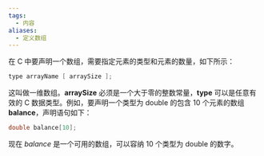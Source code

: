 ```yaml
---
tags:
  - 内容
aliases:
  - 定义数组
---
```

在 C 中要声明一个数组，需要指定元素的类型和元素的数量，如下所示：

 ```c
 type arrayName [ arraySize ];
 ```

 这叫做一维数组。**arraySize** 必须是一个大于零的整数常量，**type** 可以是任意有效的 C 数据类型。例如，要声明一个类型为 double 的包含 10 个元素的数组 **balance**，声明语句如下：

 ```c
 double balance[10];
 ```

 现在 *balance* 是一个可用的数组，可以容纳 10 个类型为 double 的数字。